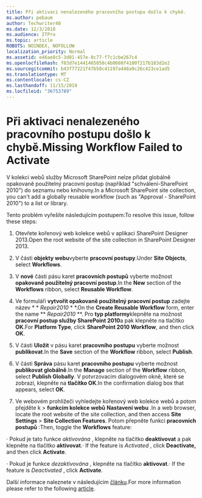 ```yaml
---
title: Při aktivaci nenalezeného pracovního postupu došlo k chybě.
ms.author: pebaum
author: Techwriter40
ms.date: 12/3/2018
ms.audience: ITPro
ms.topic: article
ROBOTS: NOINDEX, NOFOLLOW
localization_priority: Normal
ms.assetid: e46ae8c5-3d81-457e-8c77-f7c1cbe267c4
ms.openlocfilehash: f03d7e1441465050c4b0608f4100f217b183d2e2
ms.sourcegitcommit: b43f77221f47b50c41197a448a9c26c423ce1ad5
ms.translationtype: MT
ms.contentlocale: cs-CZ
ms.lasthandoff: 11/15/2019
ms.locfileid: "36753789"
---
```

# <a name="missing-workflow-failed-to-activate"></a><span data-ttu-id="05971-102">Při aktivaci nenalezeného pracovního postupu došlo k chybě.</span><span class="sxs-lookup"><span data-stu-id="05971-102">Missing Workflow Failed to Activate</span></span>

<span data-ttu-id="05971-103">V kolekci webů služby Microsoft SharePoint nelze přidat globálně opakovaně použitelný pracovní postup (například "schválení-SharePoint 2010") do seznamu nebo knihovny.</span><span class="sxs-lookup"><span data-stu-id="05971-103">In a Microsoft SharePoint site collection, you can't add a globally reusable workflow (such as "Approval - SharePoint 2010") to a list or library.</span></span>
  
<span data-ttu-id="05971-104">Tento problém vyřešíte následujícím postupem:</span><span class="sxs-lookup"><span data-stu-id="05971-104">To resolve this issue, follow these steps:</span></span> 
  
1. <span data-ttu-id="05971-105">Otevřete kořenový web kolekce webů v aplikaci SharePoint Designer 2013.</span><span class="sxs-lookup"><span data-stu-id="05971-105">Open the root website of the site collection in SharePoint Designer 2013.</span></span>
  
2. <span data-ttu-id="05971-106">V části **objekty webu**vyberte **pracovní postupy**.</span><span class="sxs-lookup"><span data-stu-id="05971-106">Under **Site Objects**, select **Workflows**.</span></span> 
  
3. <span data-ttu-id="05971-107">V **nové** části pásu karet **pracovních postupů** vyberte možnost **opakovaně použitelný pracovní postup**.</span><span class="sxs-lookup"><span data-stu-id="05971-107">In the **New** section of the **Workflows** ribbon, select **Reusable Workflow**.</span></span> 
  
4. <span data-ttu-id="05971-108">Ve formuláři **vytvořit opakovaně použitelný pracovní postup** zadejte název \* \* *Repair2010* \* \*.</span><span class="sxs-lookup"><span data-stu-id="05971-108">On the **Create Reusable Workflow** form, enter the name \*\* *Repair2010* \*\*.</span></span> <span data-ttu-id="05971-109">Pro **typ platformy**klepněte na možnost **pracovní postup služby SharePoint 2010**a pak klepněte na tlačítko **OK**.</span><span class="sxs-lookup"><span data-stu-id="05971-109">For **Platform Type**, click **SharePoint 2010 Workflow**, and then click **OK**.</span></span> 
  
1. <span data-ttu-id="05971-110">V části **Uložit** v pásu karet **pracovního postupu** vyberte možnost **publikovat**.</span><span class="sxs-lookup"><span data-stu-id="05971-110">In the **Save** section of the **Workflow** ribbon, select **Publish**.</span></span> 
  
2. <span data-ttu-id="05971-111">V části **Správa** pásu karet **pracovního postupu** vyberte možnost **publikovat globálně**.</span><span class="sxs-lookup"><span data-stu-id="05971-111">In the **Manage** section of the **Workflow** ribbon, select **Publish Globally**.</span></span> <span data-ttu-id="05971-112">V potvrzovacím dialogovém okně, které se zobrazí, klepněte na **tlačítko OK**.</span><span class="sxs-lookup"><span data-stu-id="05971-112">In the confirmation dialog box that appears, select **OK**.</span></span> 
  
3. <span data-ttu-id="05971-113">Ve webovém prohlížeči vyhledejte kořenový web kolekce webů a potom přejděte k \> **funkcím kolekce webů** **Nastavení webu** .</span><span class="sxs-lookup"><span data-stu-id="05971-113">In a web browser, locate the root website of the site collection, and then access **Site Settings** \> **Site Collection Features**.</span></span> <span data-ttu-id="05971-114">Potom přepněte funkci **pracovních postupů** :</span><span class="sxs-lookup"><span data-stu-id="05971-114">Then, toggle the **Workflows** feature:</span></span> 
  
<span data-ttu-id="05971-115">· Pokud je tato funkce *aktivována* , klepněte na tlačítko **deaktivovat** a pak klepněte na tlačítko **aktivovat**.</span><span class="sxs-lookup"><span data-stu-id="05971-115">· If the feature is  *Activated*  , click **Deactivate,** and then click **Activate**.</span></span> 
  
<span data-ttu-id="05971-116">· Pokud je funkce *dezaktivována* , klepněte na tlačítko **aktivovat**.</span><span class="sxs-lookup"><span data-stu-id="05971-116">· If the feature is  *Deactivated*  , click **Activate**.</span></span> 
  
<span data-ttu-id="05971-117">Další informace naleznete v následujícím [článku](https://go.microsoft.com/fwlink/?linkid=2047770&amp;clcid=0x409).</span><span class="sxs-lookup"><span data-stu-id="05971-117">For more information please refer to the following [article](https://go.microsoft.com/fwlink/?linkid=2047770&amp;clcid=0x409).</span></span>
  

